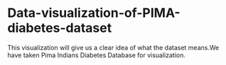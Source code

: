 # Data-visualization-of-PIMA-diabetes-dataset
This visualization will give us a clear idea of what the dataset means.We have taken Pima Indians Diabetes Database for visualization.
